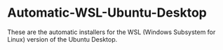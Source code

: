 # Automatic-WSL-Ubuntu-Desktop
These are the automatic installers for the WSL (Windows Subsystem for Linux) version of the Ubuntu Desktop.
